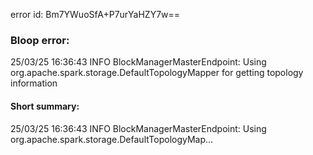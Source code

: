 error id: Bm7YWuoSfA+P7urYaHZY7w==
### Bloop error:

25/03/25 16:36:43 INFO BlockManagerMasterEndpoint: Using org.apache.spark.storage.DefaultTopologyMapper for getting topology information
#### Short summary: 

25/03/25 16:36:43 INFO BlockManagerMasterEndpoint: Using org.apache.spark.storage.DefaultTopologyMap...